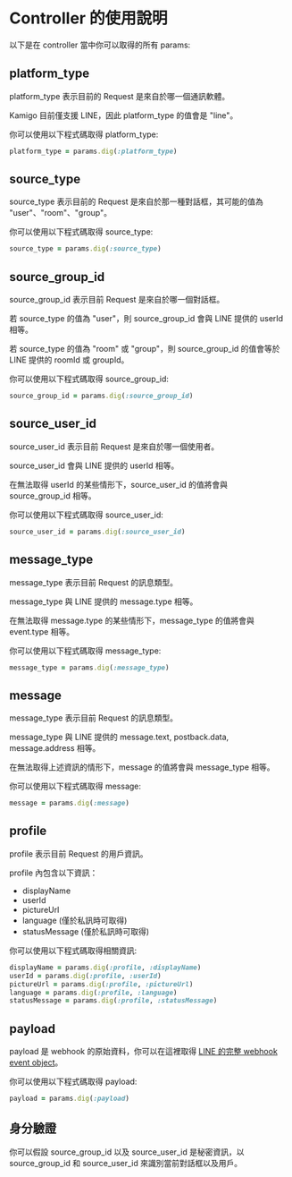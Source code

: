 # Controller 的使用說明

以下是在 controller 當中你可以取得的所有 params:

## platform_type

platform_type 表示目前的 Request 是來自於哪一個通訊軟體。

Kamigo 目前僅支援 LINE，因此 platform_type 的值會是 "line"。

你可以使用以下程式碼取得 platform_type:

```ruby
platform_type = params.dig(:platform_type)
```

## source_type

source_type 表示目前的 Request 是來自於那一種對話框，其可能的值為 "user"、"room"、"group"。

你可以使用以下程式碼取得 source_type:

```ruby
source_type = params.dig(:source_type)
```

## source_group_id

source_group_id 表示目前 Request 是來自於哪一個對話框。

若 source_type 的值為 "user"，則 source_group_id 會與 LINE 提供的 userId 相等。

若 source_type 的值為 "room" 或 "group"，則 source_group_id 的值會等於 LINE 提供的 roomId 或 groupId。

你可以使用以下程式碼取得 source_group_id:

```ruby
source_group_id = params.dig(:source_group_id)
```

## source_user_id

source_user_id 表示目前 Request 是來自於哪一個使用者。

source_user_id 會與 LINE 提供的 userId 相等。

在無法取得 userId 的某些情形下，source_user_id 的值將會與 source_group_id 相等。

你可以使用以下程式碼取得 source_user_id:

```ruby
source_user_id = params.dig(:source_user_id)
```

## message_type

message_type 表示目前 Request 的訊息類型。

message_type 與 LINE 提供的 message.type 相等。

在無法取得 message.type 的某些情形下，message_type 的值將會與 event.type 相等。

你可以使用以下程式碼取得 message_type:

```ruby
message_type = params.dig(:message_type)
```

## message

message_type 表示目前 Request 的訊息類型。

message_type 與 LINE 提供的 message.text, postback.data, message.address 相等。

在無法取得上述資訊的情形下，message 的值將會與 message_type 相等。

你可以使用以下程式碼取得 message:

```ruby
message = params.dig(:message)
```

## profile

profile 表示目前 Request 的用戶資訊。

profile 內包含以下資訊：

- displayName
- userId
- pictureUrl
- language (僅於私訊時可取得)
- statusMessage (僅於私訊時可取得)

你可以使用以下程式碼取得相關資訊:

```ruby
displayName = params.dig(:profile, :displayName)
userId = params.dig(:profile, :userId)
pictureUrl = params.dig(:profile, :pictureUrl)
language = params.dig(:profile, :language)
statusMessage = params.dig(:profile, :statusMessage)
```

## payload

payload 是 webhook 的原始資料，你可以在這裡取得 [LINE 的完整 webhook event object](https://developers.line.biz/en/reference/messaging-api/#webhook-event-objects)。

你可以使用以下程式碼取得 payload:

```ruby
payload = params.dig(:payload)
```


## 身分驗證

你可以假設 source_group_id 以及 source_user_id 是秘密資訊，以 source_group_id 和 source_user_id 來識別當前對話框以及用戶。